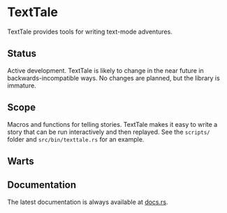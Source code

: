 TextTale
========

TextTale provides tools for writing text-mode adventures.

Status
------

Active development.  TextTale is likely to change in the near future in backwards-incompatible ways.  No changes are
planned, but the library is immature.

Scope
-----

Macros and functions for telling stories.  TextTale makes it easy to write a story that can be run interactively and
then replayed.  See the `scripts/` folder and `src/bin/texttale.rs` for an example.

Warts
-----

Documentation
-------------

The latest documentation is always available at [docs.rs](https://docs.rs/texttale/latest/texttale/).
